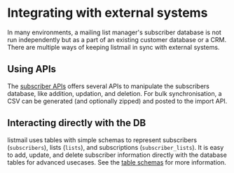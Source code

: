 # Integrating with external systems

In many environments, a mailing list manager's subscriber database is not run independently but as a part of an existing customer database or a CRM. There are multiple ways of keeping listmail in sync with external systems.

## Using APIs

The [subscriber APIs](apis/subscribers.md) offers several APIs to manipulate the subscribers database, like addition, updation, and deletion. For bulk synchronisation, a CSV can be generated (and optionally zipped) and posted to the import API.

## Interacting directly with the DB

listmail uses tables with simple schemas to represent subscribers (`subscribers`), lists (`lists`), and subscriptions (`subscriber_lists`). It is easy to add, update, and delete subscriber information directly with the database tables for advanced usecases. See the [table schemas](https://github.com/knadh/listmail/blob/master/schema.sql) for more information.
